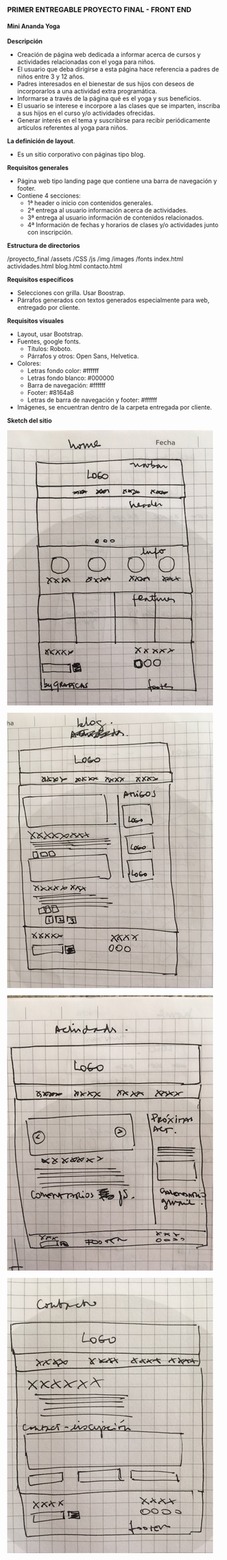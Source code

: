 ### **PRIMER ENTREGABLE PROYECTO FINAL - FRONT END** ###
#### Mini Ananda Yoga ####

**Descripción**
- Creación de página web dedicada a informar acerca de cursos y actividades relacionadas con el yoga para niños.
- El usuario que deba dirigirse a esta página hace referencia a padres de niños entre 3 y 12 años.
- Padres interesados en el bienestar de sus hijos con deseos de incorporarlos a una actividad extra programática.
- Informarse a través de la página qué es el yoga y sus beneficios.
- El usuario se interese e incorpore a las clases que se imparten, inscriba a sus hijos en el curso y/o actividades ofrecidas.
- Generar interés en el tema y suscribirse para recibir periódicamente artículos referentes al yoga para niños.


**La definición de layout**.
- Es un sitio corporativo con páginas tipo blog.


**Requisitos generales**

- Página web tipo landing page que contiene una barra de navegación y footer.
- Contiene 4 secciones:
  - 1ª header o inicio con contenidos generales.
  - 2ª entrega al usuario información acerca de actividades.
  - 3ª entrega al usuario información de contenidos relacionados.
  - 4ª Información de fechas y horarios de clases y/o actividades junto con inscripción.

**Estructura de directorios**  

/proyecto_final
/assets
  /CSS
  /js
  /img
    /images
  /fonts
index.html
actividades.html
blog.html
contacto.html  


**Requisitos específicos**
- Selecciones con grilla. Usar Boostrap.
- Párrafos generados con textos generados especialmente para web, entregado por cliente.


**Requisitos visuales**
- Layout, usar Bootstrap.
- Fuentes, google fonts.
	- Títulos: Roboto.
	- Párrafos y otros: Open Sans, Helvetica.
- Colores:
	- Letras fondo color: #ffffff
	- Letras fondo blanco: #000000
	- Barra de navegación: #ffffff
	- Footer: #8164a8
	- Letras de barra de navegación y footer: #ffffff
- Imágenes, se encuentran dentro de la carpeta entregada por cliente.


**Sketch del sitio**

![Layout](https://github.com/lorenadg/proyecto_final/blob/master/assets/img/images/IMG_9634.JPG)

![Layout](https://github.com/lorenadg/proyecto_final/blob/master/assets/img/images/IMG_9635.JPG)

![Layout](https://github.com/lorenadg/proyecto_final/blob/master/assets/img/images/IMG_9637.JPG)

![Layout](https://github.com/lorenadg/proyecto_final/blob/master/assets/img/images/IMG_9638.JPG)
